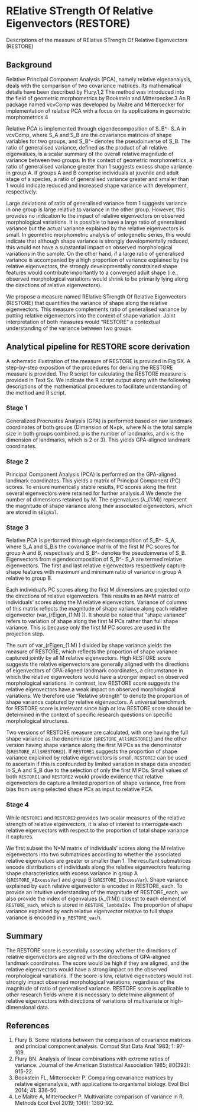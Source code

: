 # RElative STrength Of Relative Eigenvectors (RESTORE) 
Descriptions of the measure of RElative STrength Of Relative Eigenvectors (RESTORE) 

## Background
Relative Principal Component Analysis (PCA), namely relative eigenanalysis, deals with the comparison of two covariance matrices. Its mathematical details have been described by Flury.1,2 The method was introduced into the field of geometric morphometrics by Bookstein and Mitteroecker.3 An R package named vcvComp was developed by Maître and Mitteroecker for implementation of relative PCA with a focus on its applications in geometric morphometrics.4 

Relative PCA is implemented through eigendecomposition of S_B^- S_A in vcvComp, where S_A and S_B are the covariance matrices of shape variables for two groups, and S_B^- denotes the pseudoinverse of S_B. The ratio of generalised variance, defined as the product of all relative eigenvalues, is a scalar summary of the overall relative magnitude of variance between two groups. In the context of geometric morphometrics, a ratio of generalised variance greater than 1 suggests excess shape variance in group A. If groups A and B comprise individuals at juvenile and adult stage of a species, a ratio of generalised variance greater and smaller than 1 would indicate reduced and increased shape variance with development, respectively. 

Large deviations of ratio of generalised variance from 1 suggests variance in one group is large relative to variance in the other group. However, this provides no indication to the impact of relative eigenvectors on observed morphological variations. It is possible to have a large ratio of generalised variance but the actual variance explained by the relative eigenvectors is small. In geometric morphometric analysis of ontogenetic series, this would indicate that although shape variance is strongly developmentally reduced, this would not have a substantial impact on observed morphological variations in the sample. On the other hand, if a large ratio of generalised variance is accompanied by a high proportion of variance explained by the relative eigenvectors, the strongly developmentally constrained shape features would contribute importantly to a converged adult shape (i.e., observed morphological variations would shrink to be primarily lying along the directions of relative eigenvectors).

We propose a measure named RElative STrength Of Relative Eigenvectors (RESTORE) that quantifies the variance of shape along the relative eigenvectors. This measure complements ratio of generalised variance by putting relative eigenvectors into the context of shape variation. Joint interpretation of both measures would “RESTORE” a contextual understanding of the variance between two groups.

## Analytical pipeline for RESTORE score derivation
A schematic illustration of the measure of RESTORE is provided in Fig SX. A step-by-step exposition of the procedures for deriving the RESTORE measure is provided. The R script for calculating the RESTORE measure is provided in Text Sx. We indicate the R script output along with the following descriptions of the mathematical procedures to facilitate understanding of the method and R script.

### Stage 1
Generalized Procrustes Analysis (GPA) is performed based on raw landmark coordinates of both groups (Dimension of N×pk, where N is the total sample size in both groups combined, p is the number of landmarks, and k is the dimension of landmarks, which is 2 or 3). This yields GPA-aligned landmark coordinates.

### Stage 2
Principal Component Analysis (PCA) is performed on the GPA-aligned landmark coordinates. This yields a matrix of Principal Component (PC) scores. To ensure numerically stable results, PC scores along the first several eigenvectors were retained for further analysis.4 We denote the number of dimensions retained by M. The eigenvalues (λ_(1:M)) represent the magnitude of shape variance along their associated eigenvectors, which are stored in `$EigVal`.

### Stage 3
Relative PCA is performed through eigendecomposition of S_B^- S_A, where S_A and S_Bis the covariance matrix of the first M PC scores for group A and B, respectively and S_B^- denotes the pseudoinverse of S_B. Eigenvectors from eigendecomposition of S_B^- S_A are termed relative eigenvectors. The first and last relative eigenvectors respectively capture shape features with maximum and minimum ratio of variance in group A relative to group B.

Each individual’s PC scores along the first M dimensions are projected onto the directions of relative eigenvectors. This results in an N×M matrix of individuals’ scores along the M relative eigenvectors. Variance of columns of this matrix reflects the magnitude of shape variance along each relative eigenvector (var_(rEigen_(1:M) )). It should be noted that “shape variance” refers to variation of shape along the first M PCs rather than full shape variance. This is because only the first M PC scores are used in the projection step.

The sum of var_(rEigen_(1:M) ) divided by shape variance yields the measure of RESTORE, which reflects the proportion of shape variance captured jointly by all M relative eigenvectors. High RESTORE score suggests the relative eigenvectors are generally aligned with the directions of eigenvectors of GPA-aligned landmark coordinates, a circumstance in which the relative eigenvectors would have a stronger impact on observed morphological variations. In contrast, low RESTORE score suggests the relative eigenvectors have a weak impact on observed morphological variations. We therefore use “Relative strength” to denote the proportion of shape variance captured by relative eigenvectors. A universal benchmark for RESTORE score is irrelevant since high or low RESTORE score should be determined in the context of specific research questions on specific morphological structures.

Two versions of RESTORE measure are calculated, with one having the full shape variance as the denominator (`$RESTORE_All$RESTORE1`) and the other version having shape variance along the first M PCs as the denominator (`$RESTORE_All$RESTORE2`). If `RESTORE1` suggests the proportion of shape variance explained by relative eigenvectors is small, `RESTORE2` can be used to ascertain if this is confounded by limited variation in shape data encoded in S_A and S_B due to the selection of only the first M PCs. Small values of both `RESTORE1` and `RESTORE2` would provide evidence that relative eigenvectors do capture a limited proportion of shape variance, free from bias from using selected shape PCs as input to relative PCA.

### Stage 4
While `RESTORE1` and `RESTORE2` provides two scalar measures of the relative strength of relative eigenvectors, it is also of interest to interrogate each relative eigenvectors with respect to the proportion of total shape variance it captures.

We first subset the N×M matrix of individuals’ scores along the M relative eigenvectors into two submatrices according to whether the associated relative eigenvalues are greater or smaller than 1. The resultant submatrices encode distributions of individuals along the relative eigenvectors featuring shape characteristics with excess variance in group A (`$RESTORE_AExcessVar`) and group B (`$RESTORE_BExcessVar`). Shape variance explained by each relative eigenvector is encoded in RESTORE_each. To provide an intuitive understanding of the magnitude of RESTORE_each, we also provide the index of eigenvalues (λ_(1:M)) closest to each element of `RESTORE_each`, which is stored in `RESTORE_lambdaIdx`. The proportion of shape variance explained by each relative eigenvector relative to full shape variance is encoded in `p_RESTORE_eac`h. 


## Summary
The RESTORE score is essentially assessing whether the directions of relative eigenvectors are aligned with the directions of GPA-aligned landmark coordinates. The score would be high if they are aligned, and the relative eigenvectors would have a strong impact on the observed morphological variations. If the score is low, relative eigenvectors would not strongly impact observed morphological variations, regardless of the magnitude of ratio of generalised variance. RESTORE score is applicable to other research fields where it is necessary to determine alignment of relative eigenvectors with directions of variations of multivariate or high-dimensional data.


## References
1.	Flury B. Some relations between the comparison of covariance matrices and principal component analysis. Comput Stat Data Anal 1983; 1: 97-109.
2.	Flury BN. Analysis of linear combinations with extreme ratios of variance. Journal of the American Statistical Association 1985; 80(392): 915-22.
3.	Bookstein FL, Mitteroecker P. Comparing covariance matrices by relative eigenanalysis, with applications to organismal biology. Evol Biol 2014; 41: 336-50.
4.	Le Maître A, Mitteroecker P. Multivariate comparison of variance in R. Methods Ecol Evol 2019; 10(9): 1380-92.

